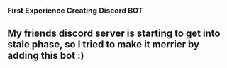### First Experience Creating Discord BOT

## My friends discord server is starting to get into stale phase, so I tried to make it merrier by adding this bot :)
